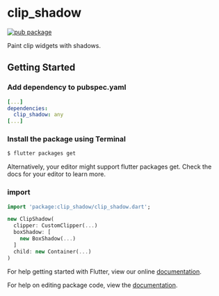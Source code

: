 # clip_shadow

[![pub package](https://img.shields.io/pub/v/clip_shadow.svg)](https://pub.dartlang.org/packages/clip_shadow)

Paint clip widgets with shadows.

## Getting Started

### Add dependency to pubspec.yaml

```yaml
[...]
dependencies:
  clip_shadow: any
[...]
```

### Install the package using Terminal

```bash
$ flutter packages get
```

Alternatively, your editor might support flutter packages get. Check the docs for your editor to learn more.

### import

```dart
import 'package:clip_shadow/clip_shadow.dart';
```

```dart
new ClipShadow(
  clipper: CustomClipper(...)
  boxShadow: [
    new BoxShadow(...)
  ]
  child: new Container(...)
)
```

For help getting started with Flutter, view our online [documentation](https://flutter.io/).

For help on editing package code, view the [documentation](https://flutter.io/developing-packages/).

